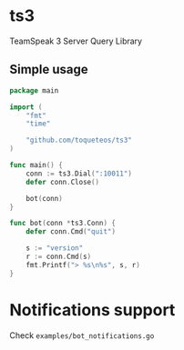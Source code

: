 # ts3

TeamSpeak 3 Server Query Library

## Simple usage

```go
package main

import (
    "fmt"
    "time"

    "github.com/toqueteos/ts3"
)

func main() {
    conn := ts3.Dial(":10011")
    defer conn.Close()

    bot(conn)
}

func bot(conn *ts3.Conn) {
    defer conn.Cmd("quit")

    s := "version"
    r := conn.Cmd(s)
    fmt.Printf("> %s\n%s", s, r)
}
```

# Notifications support

Check `examples/bot_notifications.go`

